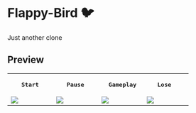 # Flappy-Bird  :bird:
Just another clone

## Preview
<table align="center">
	<tr>
		<th><pre>   Start   </pre></th>
		<th><pre>   Pause   </pre></th>
		<th><pre>  Gameplay </pre></th>
		<th><pre>   Lose    </pre></th>
	</tr>
	<tr>
		<td>
			<img src="https://user-images.githubusercontent.com/104985307/189748869-891a1f0f-cb8e-47bf-b60b-027bc2b0c158.gif" />
		</td>
		<td>
			<img src="https://user-images.githubusercontent.com/104985307/189748866-1df1c978-577e-456e-8f96-7642325ccbfe.gif" />
		</td>
		<td>
			<img src="https://user-images.githubusercontent.com/104985307/189733215-e1400be8-c551-4a29-8b6f-935e8dafdde7.gif" />
		</td>
		<td>
			<img src="https://user-images.githubusercontent.com/104985307/189748855-004bd395-f160-4385-9e29-276b66f60a7f.gif" />
		</td>
	</tr>
</table>
